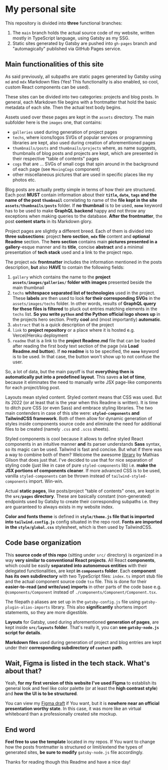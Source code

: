 # My personal site

This repository is divided into **three** functional branches:

1. The `main` branch holds the actual source code of my website,
   written mostly in TypeScript language, using Gatsby as my SSG.
2. Static sites generated by Gatsby are pushed into `gh-pages` branch
   and "automagically" published via GitHub Pages service.

## Main functionalities of this site

As said previously, all subpaths are static pages generated
by Gatsby using `md` and `mdx` Markdown files
(Yes! This functionality is also enabled, so cool,
custom React components can be used).

These sites can be divided into two categories: projects and blog posts.
In general, each Markdown file begins with a frontmatter
that hold the basic metadata of each site. Then the actual text body begins.

Assets used over these pages are kept in the `assets` directory.
The main subfolder here is the `images` one, that contains:

- `galleries` used during generation of project pages
- `techs`, where icons/logos SVGs of popular services
  or programming libraries are kept, also used during creation
  of aforementioned pages
- `thumbnails/posts` and `thumbnails/projects` where,
  as name suggests, thumbnails of blog posts and projects are kept,
  which are presented in their respective "table of contents" pages
- `cogs` that are ... SVGs of small cogs that spin
  around in the background of each page (see `MovingCogs` component)
- other miscellaneous pictures that are used
  in specific places like my photos etc.

Blog posts are actually pretty simple in terms of how their are structured.
Each post **MUST** contain information about their **`title`, `date`,
`tags` and the name of the post `thumbnail`** correlating to name
of the **file kept in the site `assets/thumbnails/posts`** folder.
If **no thumbnail** is to be used, **`none`** keyword
has to be used to make **GraphQL backend** happy and not throw
any exceptions when making queries to the database.
**After the frontmatter**, the post **content starts** in its Markdown glory.

Project pages are slightly a different breed.
Each of them is divided into **three subsections**:
project **hero section**, **`mdx` file** content and
**optional Readme** section. The **hero section** contains main
**pictures presented in a gallery**-esque manner and its **title**,
concise **abstract** and a minimal presentation of **tech stack** used
and a link to the project repo.

The project `mdx` **frontmatter** includes the information mentioned
in the posts description, **but** also **HAVE** to contain the following fields:

1. `gallery` which contains the name to the
   **project `assets/images/galleries/` folder with images**
   presented beside the main thumbnail
2. `techs` **whitespace separated list of technologies** used in the project.
   These **labels** are then used to look **for their corresponding SVGs**
   in the `assets/images/techs` folder. In other words,
   results of **GraphQL query for these files is filtered**
   to pluck out entries matching elements in the `techs` list.
   **So you write `python` and the Python official logo shows up**
   in the projects hero section.
   Pretty **cool** and (most importantly) **automatic**.
3. `abstract` that is a quick description of the project
4. `link` to **project repository** or a place where it is hosted
   e.g. Vercel/Heroku deployment
5. `readme` that is a link to the **project Readme.md** file that can be loaded
   after reading the first body text section of the page
   (via **Load Readme.md button**).
   If **no readme** is to be specified, the **`none`** keyword is to be used.
   In that case, the button won't show up to not confuse the user.

So, a lot of data, but the main payoff is that
**everything then is automatically put into a predefined layout**.
This saves **a lot of time**, because it eliminates the need
to manually write JSX page-like components for each project/blog post.

Layouts mean styled content. Styled content means that CSS was used.
But its 2022 (or at least that is the year when this Readme is written).
It is time to ditch pure CSS (or even Sass) and embrace styling libraries.
The two main contenders in case of this site were:
**`styled-components` and TailwindCSS framework**.
Both of them allow for dynamic generation of styles inside components source code
and eliminate the need for additional files
to be created (namely `.css` and `.scss` sheets).

Styled components is cool because it allows to define styled React components
in an intuitive manner **and** its parser understands **Sass** syntax,
so its magic can be used. Tailwind is fast and concise. But what if there was a way
to combine both of them? Welcome the awesome
[library](https://github.com/MathiasGilson/tailwind-styled-component)
by Mathias Gilson that does just that.
I've decided to use that for nice separation of styling code
(just like in case of pure `styled-components` lib) i.e.
**make the JSX portions of components cleaner**.
If more advanced CSS is to be used, vanilla `styled-components`
can be thrown instead of `tailwind-styled-components` import. Win-win.

Actual **static pages**, like posts/project "table of contents" ones,
are kept in the **`src/pages` directory**. These are basically constant (non-generated)
endpoints used by Gatsby to create their corresponding subpaths
i.e. they are guaranteed to always exists in my website index.

**Color and fonts theme** is defined in
**`style/theme.js` file that is imported into `tailwind.config.js`**
config situated in the repo root.
**Fonts are imported in the `style/global.css`** stylesheet,
which is then used by TailwindCSS.

## Code base organization

This **source code of this repo** (sitting under `src/` directory)
is organized in a way **very similar to conventional React projects**.
All React **components**, which could be easily
**separated into autonomous entities** with their delegated functionalities,
are kept **in `components` folder**. Each **component has its own subdirectory**
with two TypeScript files: `index.ts` import stub file
and the actual component source code `tsx` file.
This is done for their **easier-to-read (and write/use) imports** in other parts
of the code base e.g. `@components/Component`
instead of `./components/Component/Component.tsx`.

The filepath `@` aliases are set up in the `gatsby-config.js` file
using `gatsby-plugin-alias-imports` library. This also **significantly** shortens
import statements, so they are more digestible.

**Layouts** for Gatsby, used during aforementioned **generation of pages**,
are kept inside **`src/layouts` folder**.
That's really it, you can **see `gatsby-node.js` script for details**.

**Markdown files** used during generation of project
and blog entries are kept under their **corresponding subdirectory of `content` path**.

## Wait, Figma is listed in the tech stack. What's about that?

Yeah, **for my first version of this website I've used Figma** to
establish its general look and feel like color palette
(or at least the **high contrast style**)
and **how the UI is to be structured**.

You can view my
[Figma draft](https://www.figma.com/file/f5Z3eLkflxV8P5eSVWBfiP/Strona?node-id=0%3A1)
if You want, but it is **nowhere near an official presentation worthy state**.
In this case, it was more like an virtual whiteboard
than a professionally created site mockup.

## End word

**Feel free to use the template** located in my repos.
If You want to change how the posts frontmatter is structured
or limit/extend the types of generated sites,
**be sure to modify** `gatsby-node.js` file accordingly.

Thanks for reading though this Readme and have a nice day!
